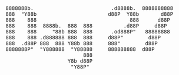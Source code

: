 <pre>
8888888b.                         .d8888b.  8888888888 
888  "Y88b                       d88P  Y88b       d88P 
888    888                              888      d88P  
888    888  8888b.  888  888          .d88P     d88P   
888    888     "88b 888  888      .od888P"   88888888  
888    888 .d888888 888  888     d88P"        d88P     
888  .d88P 888  888 Y88b 888     888"        d88P      
8888888P"  "Y888888  "Y88888     888888888  d88P       
                         888                           
                    Y8b d88P                           
                     "Y88P"                            
</pre>